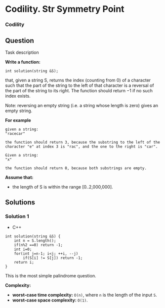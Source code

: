 # Codility. Str Symmetry Point

### Codility

## Question

Task description

**Write a function:**

`int solution(string &S);`

that, given a string S, returns the index (counting from 0) of a character such that the part of the string to the left of that character is a reversal of the part of the string to its right. The function should return −1 if no such index exists.

Note: reversing an empty string (i.e. a string whose length is zero) gives an empty string.

**For example** 

```
given a string:
"racecar"

the function should return 3, because the substring to the left of the character "e" at index 3 is "rac", and the one to the right is "car".
```

```
Given a string:
"x"

the function should return 0, because both substrings are empty.
```

**Assume that:**

* the length of S is within the range [0..2,000,000].

## Solutions

### Solution 1

* C++
```
int solution(string &S) {
    int n = S.length();
    if(n%2 ==0) return -1;
    int i=0; 
    for(int j=n-1; i<j; ++i, --j)
        if(S[i] != S[j]) return -1;
    return i;
}
```

This is the most simple palindrome question.

**Complexity:**

* **worst-case time complexity:** `O(n)`, where `n` is the length of the input `S`.  
* **worst-case space complexity:** `O(1)`.

